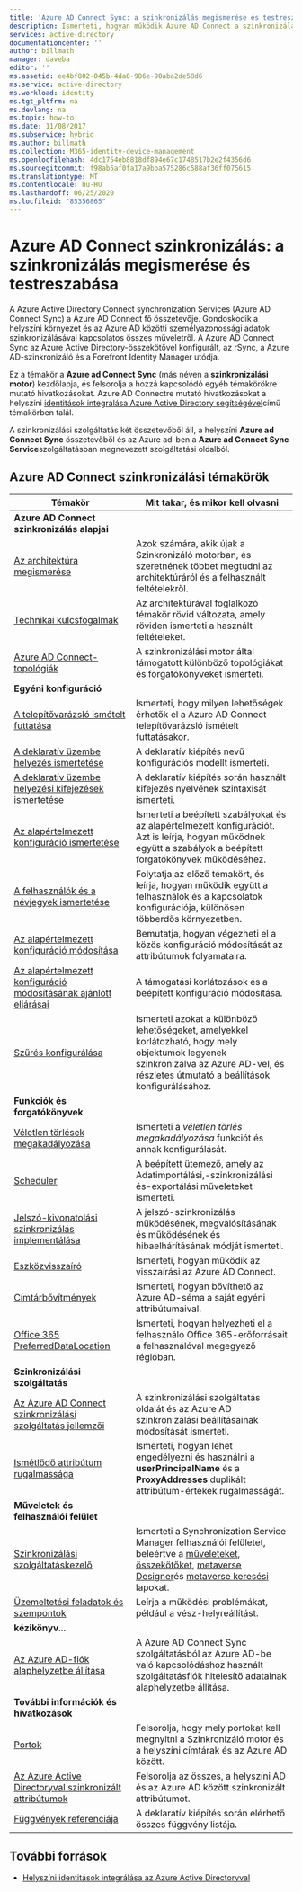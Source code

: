 ```yaml
---
title: 'Azure AD Connect Sync: a szinkronizálás megismerése és testreszabása | Microsoft Docs'
description: Ismerteti, hogyan működik Azure AD Connect a szinkronizálás, és hogyan szabható testre.
services: active-directory
documentationcenter: ''
author: billmath
manager: daveba
editor: ''
ms.assetid: ee4bf802-045b-4da0-986e-90aba2de58d6
ms.service: active-directory
ms.workload: identity
ms.tgt_pltfrm: na
ms.devlang: na
ms.topic: how-to
ms.date: 11/08/2017
ms.subservice: hybrid
ms.author: billmath
ms.collection: M365-identity-device-management
ms.openlocfilehash: 4dc1754eb8818df894e67c1748517b2e2f4356d6
ms.sourcegitcommit: f98ab5af0fa17a9bba575286c588af36ff075615
ms.translationtype: MT
ms.contentlocale: hu-HU
ms.lasthandoff: 06/25/2020
ms.locfileid: "85356865"
---
```

# <a name="azure-ad-connect-sync-understand-and-customize-synchronization"></a>Azure AD Connect szinkronizálás: a szinkronizálás megismerése és testreszabása
A Azure Active Directory Connect synchronization Services (Azure AD Connect Sync) a Azure AD Connect fő összetevője. Gondoskodik a helyszíni környezet és az Azure AD közötti személyazonossági adatok szinkronizálásával kapcsolatos összes műveletről. A Azure AD Connect Sync az Azure Active Directory-összekötővel konfigurált, az rSync, a Azure AD-szinkronizáló és a Forefront Identity Manager utódja.

Ez a témakör a **Azure ad Connect Sync** (más néven a **szinkronizálási motor**) kezdőlapja, és felsorolja a hozzá kapcsolódó egyéb témakörökre mutató hivatkozásokat. Azure AD Connectre mutató hivatkozásokat a helyszíni [identitások integrálása Azure Active Directory segítségével](whatis-hybrid-identity.md)című témakörben talál.

A szinkronizálási szolgáltatás két összetevőből áll, a helyszíni **Azure ad Connect Sync** összetevőből és az Azure ad-ben a **Azure ad Connect Sync Service**szolgáltatásban megnevezett szolgáltatási oldalból.

## <a name="azure-ad-connect-sync-topics"></a>Azure AD Connect szinkronizálási témakörök
| Témakör | Mit takar, és mikor kell olvasni |
| --- | --- |
| **Azure AD Connect szinkronizálás alapjai** | |
| [Az architektúra megismerése](concept-azure-ad-connect-sync-architecture.md) |Azok számára, akik újak a Szinkronizáló motorban, és szeretnének többet megtudni az architektúráról és a felhasznált feltételekről. |
| [Technikai kulcsfogalmak](how-to-connect-sync-technical-concepts.md) |Az architektúrával foglalkozó témakör rövid változata, amely röviden ismerteti a használt feltételeket. |
| [Azure AD Connect-topológiák](plan-connect-topologies.md) |A szinkronizálási motor által támogatott különböző topológiákat és forgatókönyveket ismerteti. |
| **Egyéni konfiguráció** | |
| [A telepítővarázsló ismételt futtatása](how-to-connect-installation-wizard.md) |Ismerteti, hogy milyen lehetőségek érhetők el a Azure AD Connect telepítővarázsló ismételt futtatásakor. |
| [A deklaratív üzembe helyezés ismertetése](concept-azure-ad-connect-sync-declarative-provisioning.md) |A deklaratív kiépítés nevű konfigurációs modellt ismerteti. |
| [A deklaratív üzembe helyezési kifejezések ismertetése](concept-azure-ad-connect-sync-declarative-provisioning-expressions.md) |A deklaratív kiépítés során használt kifejezés nyelvének szintaxisát ismerteti. |
| [Az alapértelmezett konfiguráció ismertetése](concept-azure-ad-connect-sync-default-configuration.md) |Ismerteti a beépített szabályokat és az alapértelmezett konfigurációt. Azt is leírja, hogyan működnek együtt a szabályok a beépített forgatókönyvek működéséhez. |
| [A felhasználók és a névjegyek ismertetése](concept-azure-ad-connect-sync-user-and-contacts.md) |Folytatja az előző témakört, és leírja, hogyan működik együtt a felhasználók és a kapcsolatok konfigurációja, különösen többerdős környezetben. |
| [Az alapértelmezett konfiguráció módosítása](how-to-connect-sync-change-the-configuration.md) |Bemutatja, hogyan végezheti el a közös konfiguráció módosítását az attribútumok folyamataira. |
| [Az alapértelmezett konfiguráció módosításának ajánlott eljárásai](how-to-connect-sync-best-practices-changing-default-configuration.md) |A támogatási korlátozások és a beépített konfiguráció módosítása. |
| [Szűrés konfigurálása](how-to-connect-sync-configure-filtering.md) |Ismerteti azokat a különböző lehetőségeket, amelyekkel korlátozható, hogy mely objektumok legyenek szinkronizálva az Azure AD-vel, és részletes útmutató a beállítások konfigurálásához. |
| **Funkciók és forgatókönyvek** | |
| [Véletlen törlések megakadályozása](how-to-connect-sync-feature-prevent-accidental-deletes.md) |Ismerteti a *véletlen törlés megakadályozása* funkciót és annak konfigurálását. |
| [Scheduler](how-to-connect-sync-feature-scheduler.md) |A beépített ütemező, amely az Adatimportálási,-szinkronizálási és-exportálási műveleteket ismerteti. |
| [Jelszó-kivonatolási szinkronizálás implementálása](how-to-connect-password-hash-synchronization.md) |A jelszó-szinkronizálás működésének, megvalósításának és működésének és hibaelhárításának módját ismerteti. |
| [Eszközvisszaíró](how-to-connect-device-writeback.md) |Ismerteti, hogyan működik az visszaírási az Azure AD Connect. |
| [Címtárbővítmények](how-to-connect-sync-feature-directory-extensions.md) |Ismerteti, hogyan bővíthető az Azure AD-séma a saját egyéni attribútumaival. |
| [Office 365 PreferredDataLocation](how-to-connect-sync-feature-preferreddatalocation.md) |Ismerteti, hogyan helyezheti el a felhasználó Office 365-erőforrásait a felhasználóval megegyező régióban. |
| **Szinkronizálási szolgáltatás** | |
| [Az Azure AD Connect szinkronizálási szolgáltatás jellemzői](how-to-connect-syncservice-features.md) |A szinkronizálási szolgáltatás oldalát és az Azure AD szinkronizálási beállításainak módosítását ismerteti. |
| [Ismétlődő attribútum rugalmassága](how-to-connect-syncservice-duplicate-attribute-resiliency.md) |Ismerteti, hogyan lehet engedélyezni és használni a **userPrincipalName** és a **ProxyAddresses** duplikált attribútum-értékek rugalmasságát. |
| **Műveletek és felhasználói felület** | |
| [Szinkronizálási szolgáltatáskezelő](how-to-connect-sync-service-manager-ui.md) |Ismerteti a Synchronization Service Manager felhasználói felületet, beleértve a [műveleteket](how-to-connect-sync-service-manager-ui-operations.md), [összekötőket](how-to-connect-sync-service-manager-ui-connectors.md), [metaverse Designer](how-to-connect-sync-service-manager-ui-mvdesigner.md)és [metaverse keresési](how-to-connect-sync-service-manager-ui-mvsearch.md) lapokat. |
| [Üzemeltetési feladatok és szempontok](how-to-connect-sync-operations.md) |Leírja a működési problémákat, például a vész-helyreállítást. |
| **kézikönyv...** | |
| [Az Azure AD-fiók alaphelyzetbe állítása](how-to-connect-azureadaccount.md) |A Azure AD Connect Sync szolgáltatásból az Azure AD-be való kapcsolódáshoz használt szolgáltatásfiók hitelesítő adatainak alaphelyzetbe állítása. |
| **További információk és hivatkozások** | |
| [Portok](reference-connect-ports.md) |Felsorolja, hogy mely portokat kell megnyitni a Szinkronizáló motor és a helyszíni címtárak és az Azure AD között. |
| [Az Azure Active Directoryval szinkronizált attribútumok](reference-connect-sync-attributes-synchronized.md) |Felsorolja az összes, a helyszíni AD és az Azure AD között szinkronizált attribútumot. |
| [Függvények referenciája](reference-connect-sync-functions-reference.md) |A deklaratív kiépítés során elérhető összes függvény listája. |

## <a name="additional-resources"></a>További források
* [Helyszíni identitások integrálása az Azure Active Directoryval](whatis-hybrid-identity.md)
